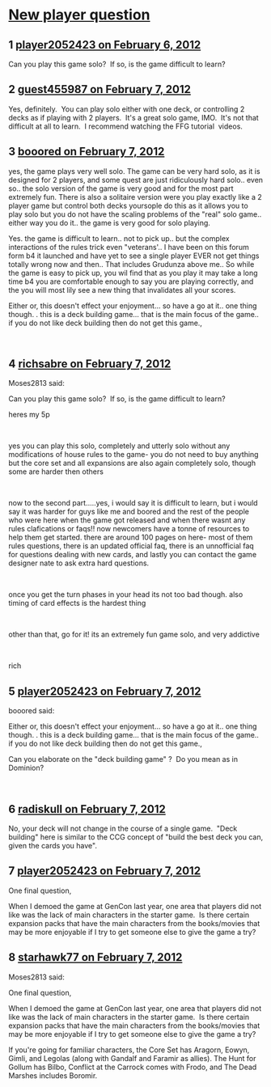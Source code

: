 # [New player question](https://community.fantasyflightgames.com/topic/60111-new-player-question/)

## 1 [player2052423 on February 6, 2012](https://community.fantasyflightgames.com/topic/60111-new-player-question/?do=findComment&comment=590819)

Can you play this game solo?  If so, is the game difficult to learn?

## 2 [guest455987 on February 7, 2012](https://community.fantasyflightgames.com/topic/60111-new-player-question/?do=findComment&comment=590838)

Yes, definitely.  You can play solo either with one deck, or controlling 2 decks as if playing with 2 players.  It's a great solo game, IMO.  It's not that difficult at all to learn.  I recommend watching the FFG tutorial  videos.

## 3 [booored on February 7, 2012](https://community.fantasyflightgames.com/topic/60111-new-player-question/?do=findComment&comment=590841)

yes, the game plays very well solo. The game can be very hard solo, as it is designed for 2 players, and some quest are just ridiculously hard solo.. even so.. the solo version of the game is very good and for the most part extremely fun. There is also a solitaire version were you play exactly like a 2 player game but control both decks yoursople do this as it allows you to play solo but you do not have the scaling problems of the "real" solo game.. either way you do it.. the game is very good for solo playing.

Yes. the game is difficult to learn.. not to pick up.. but the complex interactions of the rules trick even "veterans'.. I have been on this forum form b4 it launched and have yet to see a single player EVER not get things totally wrong now and then.. That includes Grudunza above me.. So while the game is easy to pick up, you wil find that as you play it may take a long time b4 you are comfortable enough to say you are playing correctly, and the you will most lily see a new thing that invalidates all your scores.

Either or, this doesn't effect your enjoyment... so have a go at it.. one thing though. . this is a deck building game... that is the main focus of the game.. if you do not like deck building then do not get this game.,

 

## 4 [richsabre on February 7, 2012](https://community.fantasyflightgames.com/topic/60111-new-player-question/?do=findComment&comment=590960)

Moses2813 said:

Can you play this game solo?  If so, is the game difficult to learn?



heres my 5p

 

yes you can play this solo, completely and utterly solo without any modifications of house rules to the game- you do not need to buy anything but the core set and all expansions are also again completely solo, though some are harder then others

 

now to the second part.....yes, i would say it is difficult to learn, but i would say it was harder for guys like me and boored and the rest of the people who were here when the game got released and when there wasnt any rules clafications or faqs!! now newcomers have a tonne of resources to help them get started. there are around 100 pages on here- most of them rules questions, there is an updated official faq, there is an unnofficial faq for questions dealing with new cards, and lastly you can contact the game designer nate to ask extra hard questions.

 

once you get the turn phases in your head its not too bad though. also timing of card effects is the hardest thing

 

other than that, go for it! its an extremely fun game solo, and very addictive

 

rich

## 5 [player2052423 on February 7, 2012](https://community.fantasyflightgames.com/topic/60111-new-player-question/?do=findComment&comment=591174)

booored said:

Either or, this doesn't effect your enjoyment... so have a go at it.. one thing though. . this is a deck building game... that is the main focus of the game.. if you do not like deck building then do not get this game.,

Can you elaborate on the "deck building game" ?  Do you mean as in Dominion?

 

## 6 [radiskull on February 7, 2012](https://community.fantasyflightgames.com/topic/60111-new-player-question/?do=findComment&comment=591206)

No, your deck will not change in the course of a single game.  "Deck building" here is similar to the CCG concept of "build the best deck you can, given the cards you have".

## 7 [player2052423 on February 7, 2012](https://community.fantasyflightgames.com/topic/60111-new-player-question/?do=findComment&comment=591234)

One final question,

When I demoed the game at GenCon last year, one area that players did not like was the lack of main characters in the starter game.  Is there certain expansion packs that have the main characters from the books/movies that may be more enjoyable if I try to get someone else to give the game a try?

## 8 [starhawk77 on February 7, 2012](https://community.fantasyflightgames.com/topic/60111-new-player-question/?do=findComment&comment=591247)

Moses2813 said:

One final question,

When I demoed the game at GenCon last year, one area that players did not like was the lack of main characters in the starter game.  Is there certain expansion packs that have the main characters from the books/movies that may be more enjoyable if I try to get someone else to give the game a try?



If you're going for familiar characters, the Core Set has Aragorn, Eowyn, Gimli, and Legolas (along with Gandalf and Faramir as allies). The Hunt for Gollum has Bilbo, Conflict at the Carrock comes with Frodo, and The Dead Marshes includes Boromir. 

